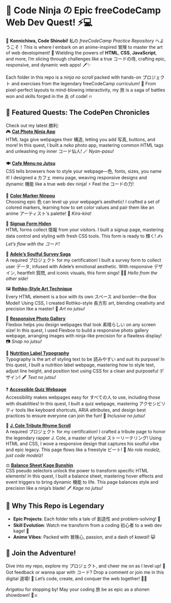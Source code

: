 # 🌸 Code Ninja の Epic freeCodeCamp Web Dev Quest! ⚡️💻

🎉 **Konnichiwa, Code Shinobi!** 私の _freeCodeCamp Practice Repository_ へようこそ！This is where I embark on an anime-inspired 冒険 to master the art of web development! 🌟 Wielding the powers of **HTML**, **CSS**, **JavaScript**, and more, I’m slicing through challenges like a true コードの侍, crafting epic, responsive, and dynamic web apps! 🗡️✨

Each folder in this repo is a _ninja no scroll_ packed with hands-on プロジェクト and exercises from the legendary freeCodeCamp curriculum! 📜 From pixel-perfect layouts to mind-blowing interactivity, my 旅 is a saga of battles won and skills forged in the 炎 of code! 🔥

## 🐉 Featured Quests: The CodePen Chronicles

Check out my latest 勝利:  
🎮 **[Cat Photo Ninja App](https://codepen.io/ajy_ocean/full/pvjEPLJ)**  
HTML tags give webpages their 構造, letting you add 写真, buttons, and more! In this quest, I built a _neko_ photo app, mastering common HTML tags and unleashing my inner コード仙人! 🪄 _Nyan-pasu!_

🍽️ **[Cafe Menu no Jutsu](https://codepen.io/ajy_ocean/full/jEbMwvw)**  
CSS tells browsers how to style your webpage—色, fonts, sizes, you name it! I designed a カフェ menu page, weaving responsive designs and dynamic 機能 like a true web dev ninja! ⚡ Feel the コードの力!

🎨 **[Color Marker Ninpou](https://codepen.io/ajy_ocean/full/KwdapqJ)**  
Choosing epic 色 can level up your webpage’s aesthetic! I crafted a set of colored markers, learning how to set color values and pair them like an anime アーティスト’s palette! 🌈 _Kira-kira!_

📝 **[Signup Form Hiden](https://codepen.io/ajy_ocean/full/EaVZjwV)**  
HTML forms collect 情報 from your visitors. I built a signup page, mastering data control and styling with fresh CSS tools. This form is ready to 輝く! ✍️ _Let’s flow with the コード!_

🎤 **[Adele’s Soulful Survey Saga](https://codepen.io/ajy_ocean/full/KwdaPRL)**  
A required プロジェクト for my certification! I built a survey form to collect user データ, infused with Adele’s emotional aesthetic. With responsive デザイン, heartfelt 質問, and iconic visuals, this form sings! 🎵💖 _Hello from the other side!_

🖼️ **[Rothko-Style Art Technique](https://codepen.io/ajy_ocean/full/wBKgaWm)**  
Every HTML element is a box with its own スペース and border—the Box Model! Using CSS, I created Rothko-style 長方形 art, blending creativity and precision like a master! 🎨 _Art no jutsu!_

📸 **[Responsive Photo Gallery](https://codepen.io/ajy_ocean/full/YPyNxGo)**  
Flexbox helps you design webpages that look 素晴らしい on any screen size! In this quest, I used Flexbox to build a responsive photo gallery webpage, arranging images with ninja-like precision for a flawless display! 📷 _Snap no jutsu!_

📜 **[Nutrition Label Typography](https://codepen.io/ajy_ocean/full/MYaJGqX)**  
Typography is the art of styling text to be 読みやすい and suit its purpose! In this quest, I built a nutrition label webpage, mastering how to style text, adjust line height, and position text using CSS for a clean and purposeful デザイン! 🖋️ _Text no jutsu!_

❓ **[Accessible Quiz Webpage](https://codepen.io/ajy_ocean/full/gbagZbY)**  
Accessibility makes webpages easy for すべての人 to use, including those with disabilities! In this quest, I built a quiz webpage, mastering アクセシビリティ tools like keyboard shortcuts, ARIA attributes, and design best practices to ensure everyone can join the fun! 🎯 _Inclusive no jutsu!_

🎵 **[J. Cole Tribute Rhyme Scroll](https://codepen.io/ajy_ocean/full/QwjdRpx)**  
A required プロジェクト for my certification! I crafted a tribute page to honor the legendary rapper J. Cole, a master of lyrical ストーリーテリング! Using HTML and CSS, I wove a responsive design that captures his soulful vibe and epic legacy. This page flows like a freestyle ビート! 🎤 _No role modelz, just code modelz!_

⚖️ **[Balance Sheet Kage Bunshin](https://codepen.io/ajy_ocean/full/wBKJjoa)**  
CSS pseudo selectors unlock the power to transform specific HTML elements! In this quest, I built a balance sheet, mastering hover effects and event triggers to bring dynamic 機能 to life. This page balances style and precision like a ninja’s blade! 🗡️ _Kage no jutsu!_

## 🌠 Why This Repo is Legendary

- **Epic Projects**: Each folder tells a tale of 創造性 and problem-solving! 🏯
- **Skill Evolution**: Watch me transform from a coding 初心者 to a web dev kage! 🥷
- **Anime Vibes**: Packed with 冒険心, passion, and a dash of _kawaii_! 😺

## 🚀 Join the Adventure!

Dive into my repo, explore my プロジェクト, and cheer me on as I level up! 🌈 Got feedback or wanna spar with コード? Drop a comment or join me in this digital 道場! 🥋 Let’s code, create, and conquer the web together! 💪✨

_Arigatou_ for stopping by! May your coding 旅 be as epic as a shonen showdown! 🐲⚔️
